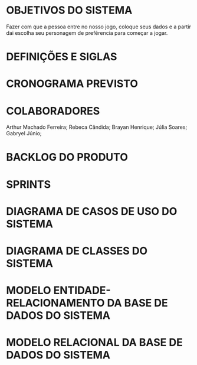 # OBJETIVOS DO SISTEMA
Fazer com que a pessoa entre no nosso jogo, coloque seus dados e a partir dai escolha seu personagem de prefêrencia para começar a jogar.
# DEFINIÇÕES E SIGLAS
# CRONOGRAMA PREVISTO
# COLABORADORES
Arthur Machado Ferreira;
Rebeca Cândida;
Brayan Henrique;
Júlia Soares;
Gabryel Júnio;
# BACKLOG DO PRODUTO
# SPRINTS
# DIAGRAMA DE CASOS DE USO DO SISTEMA 
# DIAGRAMA DE CLASSES DO SISTEMA
# MODELO ENTIDADE-RELACIONAMENTO DA BASE DE DADOS DO SISTEMA
# MODELO RELACIONAL DA BASE DE DADOS DO SISTEMA
